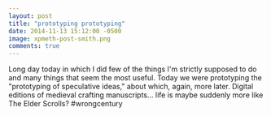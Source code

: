 ```yaml
---
layout: post
title: "prototyping prototyping"
date: 2014-11-13 15:12:00 -0500
image: xpmeth-post-smith.png 
comments: true
---
```


Long day today in which I did few of the things I'm strictly supposed to do and many things that seem the most useful. Today we were prototyping the "prototyping of speculative ideas," about which, again, more later. Digital editions of medieval crafting manuscripts... life is maybe suddenly more like The Elder Scrolls? #wrongcentury
